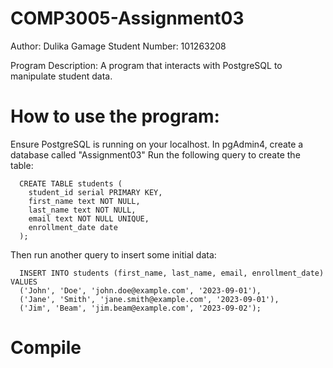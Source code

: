 # COMP3005-Assignment03

Author: Dulika Gamage
Student Number: 101263208

Program Description: A program that interacts with PostgreSQL to manipulate student data.

# How to use the program:
  Ensure PostgreSQL is running on your localhost. 
  In pgAdmin4, create a database called "Assignment03"
  Run the following query to create the table:
  
      CREATE TABLE students (
        student_id serial PRIMARY KEY,
        first_name text NOT NULL,
        last_name text NOT NULL,
        email text NOT NULL UNIQUE,
        enrollment_date date
      );
  
  Then run another query to insert some initial data:
  
      INSERT INTO students (first_name, last_name, email, enrollment_date) VALUES
      ('John', 'Doe', 'john.doe@example.com', '2023-09-01'),
      ('Jane', 'Smith', 'jane.smith@example.com', '2023-09-01'),
      ('Jim', 'Beam', 'jim.beam@example.com', '2023-09-02');

# Compile    

